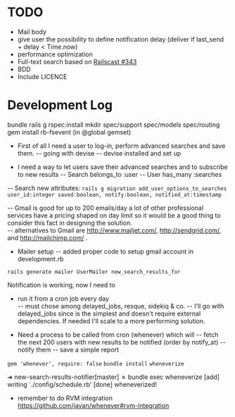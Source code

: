 TODO
==== 

- Mail body
- give user the possibility to define notification delay (deliver if last_send + delay < Time.now) 
- performance optimization
- Full-text search based on [Railscast #343](https://github.com/railscasts/343-full-text-search-in-postgresql) 
- BDD
- Include LICENCE

Development Log
===============

bundle
rails g rspec:install
mkdir spec/support spec/models spec/routing
gem install rb-fsevent (in @global gemset)   

- First of all I need a user to log-in, perform advanced searches and save them.
-- going with devise
-- devise installed and set up

- I need a way to let users save their advanced searches and to subscribe to new results
-- Search belongs_to :user
-- User has_many :searches

-- Search new attributes: `rails g migration add_user_options_to_searches user_id:integer saved:boolean, notify:boolean, notified_at:timestamp`  

-- Gmail is good for up to 200 emails/day a lot of other professional services have a pricing shaped on day limit so it would be a good thing to consider this fact in designing the solution.   
-- alternatives to Gmail are http://www.mailjet.com/, http://sendgrid.com/, and http://mailchimp.com/ .

- Mailer setup
-- added proper code to setup gmail account in development.rb

`rails generate mailer UserMailer new_search_results_for`   

Notification is working, now I need to

- run it from a cron job every day  
-- must chose among delayed_jobs, resque, sidekiq & co.
-- I'll go with delayed_jobs since is the simplest and doesn't require external dependencies. If needed I'll scale to a more performing solution.          

- Need a process to be called from cron (whenever) which will
-- fetch the next 200 users with new results to be notified (order by notify_at)
-- notify them
-- save a simple report 

`gem 'whenever', require: false`
`bundle install` 
`wheneverize`

➜  new-search-results-notifier[master] ✗ bundle exec wheneverize
[add] writing `./config/schedule.rb'
[done] wheneverized!   

* remember to do RVM integration https://github.com/javan/whenever#rvm-integration



